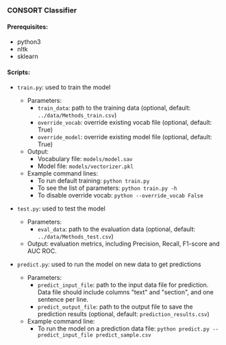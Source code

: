 ### CONSORT Classifier

#### Prerequisites:
- python3
- nltk
- sklearn

#### Scripts:
- `train.py`: used to train the model
    * Parameters:
        - `train_data`: path to the training data (optional, default: `../data/Methods_train.csv`)
        - `override_vocab`: override existing vocab file (optional, default: True)  
        - `override_model`: override existing model file (optional, default: True) 
    * Output: 
        - Vocabulary file: `models/model.sav`
        - Model file: `models/vectorizer.pkl`
    * Example command lines:
        - To run default training: `python train.py`
        - To see the list of parameters: `python train.py -h`
        - To disable override vocab: `python --override_vocab False`
            
- `test.py`: used to test the model
    * Parameters:
        - `eval_data`: path to the evaluation data (optional, default: `../data/Methods_test.csv`)
    * Output: evaluation metrics, including Precision, Recall, F1-score and AUC ROC.
        
- `predict.py`: used to run the model on new data to get predictions
    * Parameters:
        - `predict_input_file`: path to the input data file for prediction. Data file should include columns "text" and "section", and one sentence per line.
        - `predict_output_file`: path to the output file to save the prediction results (optional, default: `prediction_results.csv`)
    * Example command line:
        - To run the model on a prediction data file: `python predict.py --predict_input_file predict_sample.csv`
